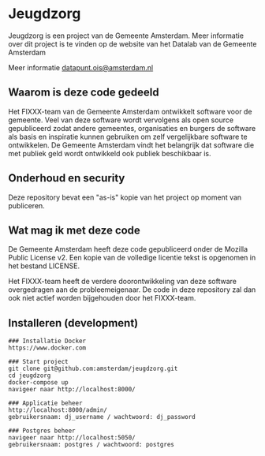 # Jeugdzorg

Jeugdzorg is een project van de Gemeente Amsterdam. Meer informatie over dit project is te vinden op de website van het Datalab van de Gemeente Amsterdam

Meer informatie datapunt.ois@amsterdam.nl

## Waarom is deze code gedeeld

Het FIXXX-team van de Gemeente Amsterdam ontwikkelt software voor de gemeente. Veel van deze software wordt vervolgens als open source gepubliceerd zodat andere gemeentes, organisaties en burgers de software als basis en inspiratie kunnen gebruiken om zelf vergelijkbare software te ontwikkelen. De Gemeente Amsterdam vindt het belangrijk dat software die met publiek geld wordt ontwikkeld ook publiek beschikbaar is.

## Onderhoud en security

Deze repository bevat een "as-is" kopie van het project op moment van publiceren.

## Wat mag ik met deze code

De Gemeente Amsterdam heeft deze code gepubliceerd onder de Mozilla Public License v2.
Een kopie van de volledige licentie tekst is opgenomen in het bestand LICENSE.

Het FIXXX-team heeft de verdere doorontwikkeling van deze software overgedragen
aan de probleemeigenaar. De code in deze repository zal dan ook niet actief worden
bijgehouden door het FIXXX-team.

## Installeren (development)

    ### Installatie Docker
    https://www.docker.com

    ### Start project
    git clone git@github.com:amsterdam/jeugdzorg.git
    cd jeugdzorg
    docker-compose up
    navigeer naar http://localhost:8000/

    ### Applicatie beheer
    http://localhost:8000/admin/
    gebruikersnaam: dj_username / wachtwoord: dj_password

    ### Postgres beheer
    navigeer naar http://localhost:5050/
    gebruikersnaam: postgres / wachtwoord: postgres

